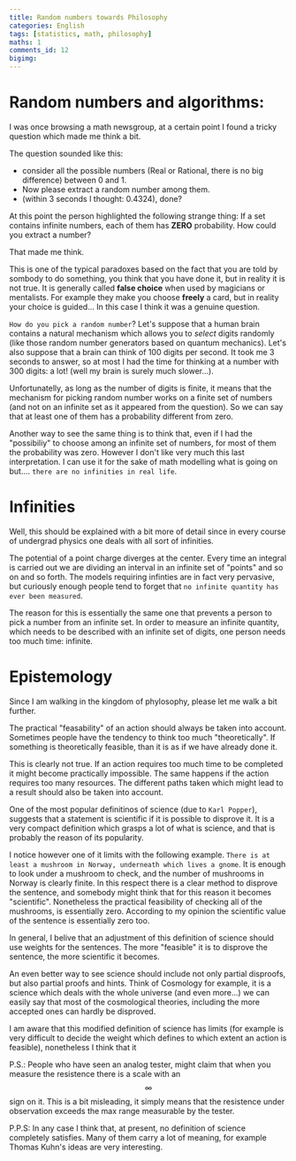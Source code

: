 ```yaml
---
title: Random numbers towards Philosophy
categories: English
tags: [statistics, math, philosophy]
maths: 1
comments_id: 12
bigimg: 
---
```


Random numbers and algorithms:
===============
I was once browsing a math newsgroup, at a certain point I found a tricky 
question which made me think a bit.

The question sounded like this:
- consider all the possible numbers (Real 
or Rational, there is no big difference) between 0 and 1.
- Now please extract a random number among them.
- (within 3 seconds I thought: 0.4324), done?

At this point the person highlighted the following strange thing:
If a set contains infinite numbers, 
each of them has **ZERO** probability. How could you extract a number?

That made me think.

This is one of the typical paradoxes based on the fact that you are told by
sombody to do something, you think that you have done it, but in reality 
it is not true. It is generally called **false choice** when used by 
magicians or mentalists. For example they make you choose **freely** a card,
but in reality your choice is guided... In this case I think it was a genuine question.

`How do you pick a random number`?
Let's suppose that a human brain contains a natural mechanism which allows
 you to  *select* digits randomly (like those random number generators based
 on quantum mechanics). 
Let's also suppose that a brain can think of 100 digits per second.
It took me 3 seconds to answer, so at most I had the time for thinking at a number
with 300 digits: a lot! (well my brain is surely much slower...).

Unfortunatelly, as long as the number of digits is finite, it means that 
the mechanism for picking random number works on a finite set of numbers (and not
on an infinite set as it appeared from the question).
So we can say that at least one of them has a probability different from zero.

Another way to see the same thing is to think that, even if I had 
the "possibiliy" to choose among an infinite set of numbers, for most of them
the probability was zero. However I don't like very much this last 
interpretation. I can use it for the sake of math modelling what is going
on but.... `there are no infinities in real life`.

Infinities
==========

Well, this should be explained with a bit more of detail since in every
course of undergrad physics one deals with all sort of infinities.

The potential of a point charge diverges at the center. Every time an integral
 is carried out we are dividing an interval in an infinite set of "points" and so on
and so forth.
The models requiring infinties are in fact very pervasive, but curiously enough
people tend to forget that `no infinite quantity has ever been measured`.

The reason for this is essentially the same one that prevents a person to pick 
a number from an infinite set. In order to measure an infinite quantity,
which needs to be described with an infinite set of digits, one person needs
too much time: infinite.

Epistemology
============

Since I am walking in the kingdom of phylosophy, please let me walk a bit further.

The practical "feasability" of an action should always be taken into account.
Sometimes people have the tendency to think too much "theoretically".
If something is theoretically feasible, than it is as if we have already done it.

This is clearly not true. If an action requires too much time to be completed 
it might become practically impossible. The same happens if the action requires too 
many resources. The different paths taken which might lead to a result should also be taken into
account.

One of the most popular definitinos of science (due to `Karl Popper`), suggests
that a statement is scientific if it is possible to disprove it.
It is a very compact definition which grasps a lot of what is science, and that
is probably the reason of its popularity.

I notice however one of it limits with the following example.
`There is at least a mushroom in Norway, underneath which lives a gnome`.
It is enough to look under a mushroom to check, and the number of mushrooms
in Norway is clearly finite. In this respect there is a clear method to disprove
the sentence, and somebody might think that for this reason it becomes "scientific".
Nonetheless the practical feasibility of checking all of the mushrooms, is 
essentially zero. According to my opinion
the scientific value of the sentence is essentially zero too.

In general, I belive that an adjustment of this definition of science should
use weights for the sentences. The more "feasible" it is to disprove the 
sentence, the more scientific it becomes.

An even better way to see science should include not only partial disproofs, but 
also partial proofs and hints. Think of Cosmology for example, it is a science
which deals with the whole universe (and even more...) we can easily say that 
most of the cosmological theories, including the more accepted ones can hardly
be disproved.  


I am aware that this modified definition of science has limits (for example
is very difficult to decide the weight which defines to which extent an action
is feasible), nonetheless I think that it  


P.S.:
People who have seen an analog tester, might claim that when you measure the
resistence there is a scale with an $$\infty$$ sign on it.
This is a bit misleading, it simply means that the resistence under observation
exceeds the max range measurable by the tester.

P.P.S:
In any case I think that, at present, no definition of science completely satisfies.
Many of them carry a lot of meaning, for example Thomas Kuhn's ideas are very interesting.






  










